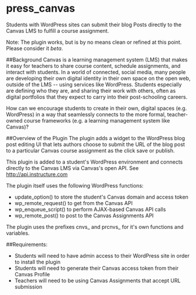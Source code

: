 # press_canvas
Students with WordPress sites can submit their blog Posts directly to the Canvas LMS to fulfill a course assignment.

Note: The plugin works, but is by no means clean or refined at this point. Please consider it *beta*.

##Background
Canvas is a learning management system (LMS) that makes it easy for teachers to share course content, schedule assignments, and interact with students. In a world of connected, social media, many people are developing their own digital identity in their own space on the open web, outside of the LMS -- using services like WordPress. Students especially are defining who they are, and sharing their work with others, often as digital portfolios that they expect to carry into their post-schooling careers.

How can we encourage students to create in their own, digital spaces (e.g. WordPress) in a way that seamlessly connects to the more formal, teacher-owned course frameworks (e.g. a learning management system like Canvas)? 

##Overview of the Plugin
The plugin adds a widget to the WordPress blog post editing UI that lets authors choose to submit the URL of the blog post to a particular Canvas course assignment as the click save or publish. 

This plugin is added to a student's WordPress environment and connects directly to the Canvas LMS via Canvas's open API. See http://api.instructure.com

The plugin itself uses the following WordPress functions:
* update_option() to store the student's Canvas domain and access token
* wp_remote_request() to get from the Canvas API
* wp_enqueue_script() to perform AJAX-based Canvas API calls
* wp_remote_post() to post to the Canvas Assignments API

The plugin uses the prefixes cnvs_ and prcnvs_ for it's own functions and variables.

##Requirements:
* Students will need to have admin access to their WordPress site in order to install the plugin
* Students will need to generate their Canvas access token from their Canvas Profile
* Teachers will need to be using Canvas Assignments that accept URL submission
